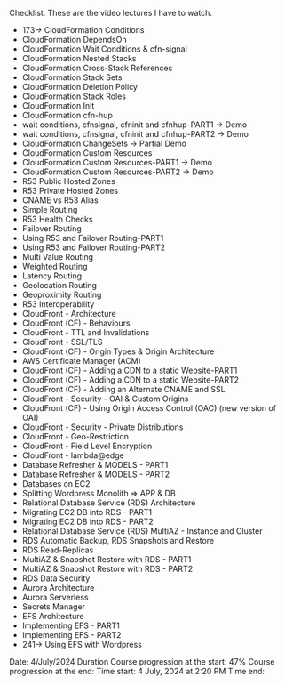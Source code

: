Checklist: These are the video lectures I have to watch.


- 173-> CloudFormation Conditions
- CloudFormation DependsOn
- CloudFormation Wait Conditions & cfn-signal
- CloudFormation Nested Stacks
- CloudFormation Cross-Stack References
- CloudFormation Stack Sets
- CloudFormation Deletion Policy
- CloudFormation Stack Roles
- CloudFormation Init
- CloudFormation cfn-hup
- wait conditions, cfnsignal, cfninit and cfnhup-PART1 -> Demo
- wait conditions, cfnsignal, cfninit and cfnhup-PART2 -> Demo
- CloudFormation ChangeSets -> Partial Demo
- CloudFormation Custom Resources
- CloudFormation Custom Resources-PART1 -> Demo
- CloudFormation Custom Resources-PART2 -> Demo
- R53 Public Hosted Zones
- R53 Private Hosted Zones
- CNAME vs R53 Alias
- Simple Routing
- R53 Health Checks
- Failover Routing
- Using R53 and Failover Routing-PART1
- Using R53 and Failover Routing-PART2
- Multi Value Routing
- Weighted Routing
- Latency Routing
- Geolocation Routing
- Geoproximity Routing
- R53 Interoperability
- CloudFront - Architecture
- CloudFront (CF) - Behaviours
- CloudFront - TTL and Invalidations
- CloudFront - SSL/TLS
- CloudFront (CF) - Origin Types & Origin Architecture
- AWS Certificate Manager (ACM)
- CloudFront (CF) - Adding a CDN to a static Website-PART1 
- CloudFront (CF) - Adding a CDN to a static Website-PART2 
- CloudFront (CF) - Adding an Alternate CNAME and SSL
- CloudFront - Security - OAI & Custom Origins 
- CloudFront (CF) - Using Origin Access Control (OAC) (new version of OAI)
- CloudFront - Security - Private Distributions
- CloudFront - Geo-Restriction
- CloudFront - Field Level Encryption
- CloudFront - lambda@edge
- Database Refresher & MODELS - PART1
- Database Refresher & MODELS - PART2
- Databases on EC2
- Splitting Wordpress Monolith => APP & DB
- Relational Database Service (RDS) Architecture
- Migrating EC2 DB into RDS - PART1
- Migrating EC2 DB into RDS - PART2
- Relational Database Service (RDS) MultiAZ - Instance and Cluster
- RDS Automatic Backup, RDS Snapshots and Restore
- RDS Read-Replicas
- MultiAZ & Snapshot Restore with RDS - PART1
- MultiAZ & Snapshot Restore with RDS - PART2
- RDS Data Security
- Aurora Architecture
- Aurora Serverless
- Secrets Manager
- EFS Architecture
- Implementing EFS - PART1
- Implementing EFS - PART2
- 241-> Using EFS with Wordpress


Date: 4/July/2024
Duration 
Course progression at the start: 47%
Course progression at the end: 
Time start: 4 July, 2024 at 2:20 PM
Time end: 